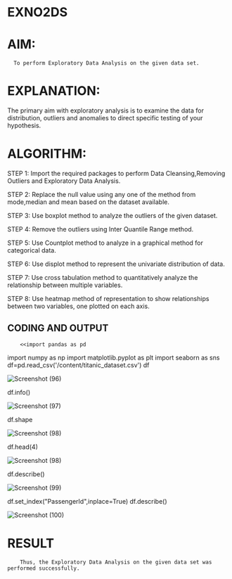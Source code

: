 # EXNO2DS
# AIM:
      To perform Exploratory Data Analysis on the given data set.
      
# EXPLANATION:
  The primary aim with exploratory analysis is to examine the data for distribution, outliers and anomalies to direct specific testing of your hypothesis.
  
# ALGORITHM:
STEP 1: Import the required packages to perform Data Cleansing,Removing Outliers and Exploratory Data Analysis.

STEP 2: Replace the null value using any one of the method from mode,median and mean based on the dataset available.

STEP 3: Use boxplot method to analyze the outliers of the given dataset.

STEP 4: Remove the outliers using Inter Quantile Range method.

STEP 5: Use Countplot method to analyze in a graphical method for categorical data.

STEP 6: Use displot method to represent the univariate distribution of data.

STEP 7: Use cross tabulation method to quantitatively analyze the relationship between multiple variables.

STEP 8: Use heatmap method of representation to show relationships between two variables, one plotted on each axis.

## CODING AND OUTPUT
        <<import pandas as pd
import numpy as np
import matplotlib.pyplot as plt
import seaborn as sns
df=pd.read_csv('/content/titanic_dataset.csv')
df

![Screenshot (96)](https://github.com/KayyuruTharani/EXNO2DS/assets/142209319/81451b23-08c5-45af-a00f-7e6a0d238a73)

df.info()

![Screenshot (97)](https://github.com/KayyuruTharani/EXNO2DS/assets/142209319/ba3c2652-9331-4ebe-be87-7d90e5248139)

df.shape

![Screenshot (98)](https://github.com/KayyuruTharani/EXNO2DS/assets/142209319/197c0a74-6bf8-49a5-8346-b4ec4a4fba20)

df.head(4)

![Screenshot (98)](https://github.com/KayyuruTharani/EXNO2DS/assets/142209319/5b03fe5c-b620-4a0e-b02d-ebc0aede1dec)

df.describe()

![Screenshot (99)](https://github.com/KayyuruTharani/EXNO2DS/assets/142209319/a070d1bf-2f77-4890-84b4-220fd511850b)

df.set_index("PassengerId",inplace=True)
df.describe()

![Screenshot (100)](https://github.com/KayyuruTharani/EXNO2DS/assets/142209319/1f744a40-6898-494c-ade2-8cb82fd20c3d)
>>

# RESULT
        Thus, the Exploratory Data Analysis on the given data set was performed successfully.

